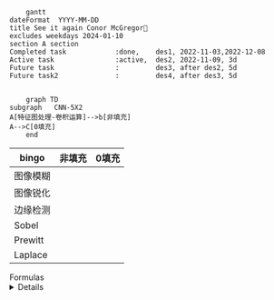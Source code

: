 ```mermaid
	gantt
dateFormat  YYYY-MM-DD
title See it again Conor McGregor👑
excludes weekdays 2024-01-10
section A section
Completed task            :done,    des1, 2022-11-03,2022-12-08
Active task               :active,  des2, 2022-11-09, 3d
Future task               :         des3, after des2, 5d
Future task2              :         des4, after des3, 5d
	
```

```mermaid
	graph TD
subgraph   CNN-5X2
A[特征图处理-卷积运算]-->b[非填充]
A-->C[0填充]
	end
```
|bingo|非填充|0填充|
|---|---|---|
|图像模糊|
|图像锐化|
|边缘检测|
|Sobel|
|Prewitt|
|Laplace|
<summary>Formulas</summary>
<details>
  
  ![image](https://user-images.githubusercontent.com/87826552/199670299-d426c999-4f68-4d96-94b9-d342cd14ee6a.png)

</details>
